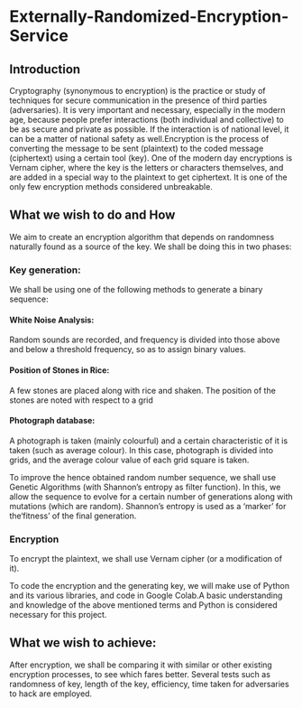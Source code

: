 # Externally-Randomized-Encryption-Service

## Introduction
Cryptography (synonymous to encryption) is the practice or study of techniques for secure communication in the presence of third parties (adversaries). It is very important and necessary, especially in the modern age, because people prefer interactions (both individual and collective) to be as secure and private as possible. If the interaction is of national level, it can be a matter of national safety as well.Encryption is the process of converting the message to be sent (plaintext) to the coded message (ciphertext) using a certain tool (key). One of the modern day encryptions is Vernam cipher, where the key is the letters or characters themselves, and are added in a special way to the plaintext to get ciphertext. It is one of the only few encryption methods considered unbreakable.

## What we wish to do and How
We aim to create an encryption algorithm that depends on randomness naturally found as a source of the key. We shall be doing this in two phases:
### Key generation:
We shall be using one of the following methods to generate a binary sequence:
#### White Noise Analysis: 
Random sounds are recorded, and frequency is divided into those above and below a threshold frequency, so as to assign binary values.
#### Position of Stones in Rice: 
A few stones are placed along with rice and shaken. The position of the stones are noted with respect to a grid
#### Photograph database: 
A photograph is taken (mainly colourful) and a certain characteristic of it is taken (such as average colour). In this case, photograph is divided into grids, and the average colour value of each grid square is taken.

To improve the hence obtained random number sequence, we shall use Genetic Algorithms (with Shannon’s entropy as filter function). In this, we allow the sequence to evolve for a certain number of generations along with mutations (which are random). Shannon’s entropy is used as a ‘marker’ for the‘fitness’ of the final generation.
### Encryption
To encrypt the plaintext, we shall use Vernam cipher (or a modification of it).

To code the encryption and the generating key, we will make use of Python and its various libraries, and code in Google Colab.A basic understanding and knowledge of the above mentioned terms and Python is considered necessary for this project.
## What we wish to achieve: 
After encryption, we shall be comparing it with similar or other existing encryption processes, to see which fares better. Several tests such as randomness of key, length of the key, efficiency, time taken for adversaries to hack are employed.
